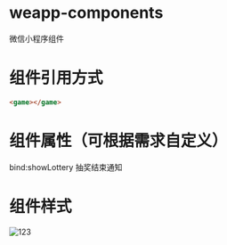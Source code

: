 # weapp-components
微信小程序组件
# 组件引用方式
```html
<game></game>
```
# 组件属性（可根据需求自定义）
bind:showLottery   抽奖结束通知
# 组件样式
![123](https://github.com/lucyonegit/weapp-components/blob/master/images/cj.jpg)
